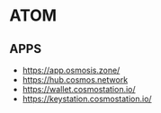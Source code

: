 # ATOM

## APPS

- https://app.osmosis.zone/
- https://hub.cosmos.network
- https://wallet.cosmostation.io/
- https://keystation.cosmostation.io/